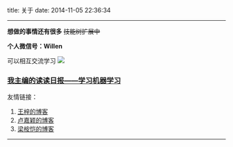 title: 关于
date: 2014-11-05 22:36:34

---

**想做的事情还有很多** ~~技能树扩展中~~

**个人微信号：Willen**

可以相互交流学习
![](http://p08fsuawo.bkt.clouddn.com/blog:image:me_wechat.jpg)

### [我主编的读读日报——学习机器学习](http://dudu.zhihu.com/circle/402364)

友情链接：  

1. [王梓的博客](http://wangzi6147.github.io/)
2. [卢嘉颖的博客](http://lujiaying.github.io)
3. [梁桉恺的博客](https://ankailiang.github.io)


---